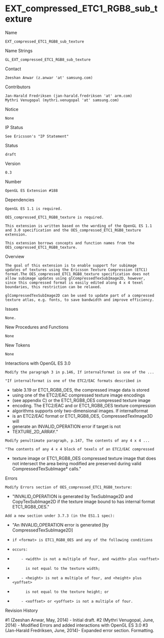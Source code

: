 # EXT_compressed_ETC1_RGB8_sub_texture

Name

    EXT_compressed_ETC1_RGB8_sub_texture

Name Strings

    GL_EXT_compressed_ETC1_RGB8_sub_texture

Contact

    Zeeshan Anwar (z.anwar 'at' samsung.com)

Contributors

    Jan-Harald Fredriksen (jan-harald.fredriksen 'at' arm.com)
    Mythri Venugopal (mythri.venugopal 'at' samsung.com)

Notice

    None

IP Status

    See Ericsson's "IP Statement"

Status

    draft

Version

    0.3

Number

    OpenGL ES Extension #188

Dependencies

    OpenGL ES 1.1 is required.

    OES_compressed_ETC1_RGB8_texture is required.

    This extension is written based on the wording of the OpenGL ES 1.1
    and 3.0 specification and the OES_compressed_ETC1_RGB8_texture 
    extension.

    This extension borrows concepts and function names from the
    OES_compressed_ETC1_RGB8_texture.

Overview

    The goal of this extension is to enable support for subimage 
    updates of textures using the Ericsson Texture Compression (ETC1) 
    format.The OES_compressed_ETC1_RGB8_texture specification does not 
    allow subimage updates using glCompressedTexSubImage2D, however, 
    since this compressed format is easily edited along 4 x 4 texel
    boundaries, this restriction can be relaxed.

    glCompressedTexSubImage2D can be used to update part of a compressed
    texture atlas, e.g. fonts, to save bandwidth and improve efficiency.

Issues

    None.

New Procedures and Functions

    None

New Tokens

    None

Interactions with OpenGL ES 3.0

    Modify the paragraph 3 in p.146, If internalformat is one of the ...

    "If internalformat is one of the ETC2/EAC formats described in 
*    table 3.19 or ETC1_RGB8_OES, the compressed image data is stored 
*    using one of the ETC2/EAC compressed texture image encodings 
*    (see appendix C) or the ETC1_RGB8_OES compressed texture image 
*    encoding. The ETC2/EAC and or ETC1_RGB8_OES texture compression 
*    algorithms supports only two-dimensional images. If internalformat
*    is an ETC2/EAC format or ETC1_RGB8_OES, CompressedTexImage3D will 
*    generate an INVALID_OPERATION error if target is not 
*    TEXTURE_2D_ARRAY."

    Modify penultimate paragraph, p.147, The contents of any 4 x 4 ...

    "The contents of any 4 x 4 block of texels of an ETC2/EAC compressed
*    texture image or ETC1_RGB8_OES compressed texture image that does 
     not intersect the area being modified are preserved during valid
     CompressedTexSubImage* calls."

Errors

    Modify Errors section of OES_compressed_ETC1_RGB8_texture:

*    "INVALID_OPERATION is generated by TexSubImage2D and 
      CopyTexSubImage2D if the texture image <level> bound to <target> 
      has internal format ETC1_RGB8_OES."

    Add a new section under 3.7.3 (in the ES1.1 spec):

+    "An INVALID_OPERATION error is generated [by CompressedTexSubImage2D]
+     if <format> is ETC1_RGB8_OES and any of the following conditions
+     occurs:
+         - <width> is not a multiple of four, and <width> plus <xoffset>
+           is not equal to the texture width;
+         - <height> is not a multiple of four, and <height> plus <yoffset>
+           is not equal to the texture height; or
+         - <xoffset> or <yoffset> is not a multiple of four.

Revision History

#1   (Zeeshan Anwar, May, 2014)         - Initial draft.
#2   (Mythri Venugopal, June, 2014)     - Modified Errors and added interactions
                                          with OpenGL ES 3.0
#3   (Jan-Harald Fredriksen, June, 2014)- Expanded error section. Formatting.
